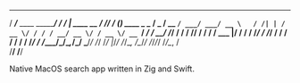    _____                      __       ___                __  __    _            
  / ___/___  ____ ___________/ /_     /   |  ____  __  __/ /_/ /_  (_)___  ____ _
  \__ \/ _ \/ __ `/ ___/ ___/ __ \   / /| | / __ \/ / / / __/ __ \/ / __ \/ __ `/
 ___/ /  __/ /_/ / /  / /__/ / / /  / ___ |/ / / / /_/ / /_/ / / / / / / / /_/ / 
/____/\___/\__,_/_/   \___/_/ /_/  /_/  |_/_/ /_/\__, /\__/_/ /_/_/_/ /_/\__, /  
                                                /____/                  /____/   

Native MacOS search app written in Zig and Swift.
